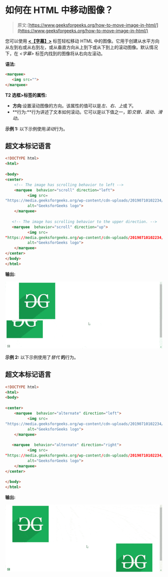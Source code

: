 # 如何在 HTML 中移动图像？

> 原文:[https://www.geeksforgeeks.org/how-to-move-image-in-html/](https://www.geeksforgeeks.org/how-to-move-image-in-html/)

您可以使用 [**<【字幕】>**](https://www.geeksforgeeks.org/html-marquee-tag/) 标签轻松移动 HTML 中的图像。它用于创建从水平方向从左到右或从右到左，或从垂直方向从上到下或从下到上的滚动图像。默认情况下，在 *<字幕>* 标签内找到的图像将从右向左滚动。

**语法:**

```html
<marquee>
   <img src="">
</marquee>
```

**T2 选框>标签的属性:**

*   **方向**:设置滚动图像的方向。该属性的值可以是*左、右、上*或*下*。
*   **行为:**行为讲述了文本如何滚动。它可以是以下值之一，即*交替、滚动、滑动。*

**示例 1:** 以下示例使用*滚动*行为。

## 超文本标记语言

```html
<!DOCTYPE html>
<html>

<body>
<center>
    <!-- The image has scrolling behavior to left -->
    <marquee  behavior="scroll" direction="left">        
          <img src=
"https://media.geeksforgeeks.org/wp-content/cdn-uploads/20190710102234/download3.png"
          alt="GeeksforGeeks logo"> 
    </marquee>  

   <!-- The image has scrolling behavior to the upper direction. -->
   <marquee  behavior="scroll" direction="up">         
          <img src= 
"https://media.geeksforgeeks.org/wp-content/cdn-uploads/20190710102234/download3.png"
          alt="GeeksforGeeks logo"> 
    </marquee>  
</center>
</body>
</html>
```

**输出:**

![](img/47938ad0575d56c2afa197ca12fab81c.png)

**示例 2:** 以下示例使用了*替代* **的**行为。

## 超文本标记语言

```html
<!DOCTYPE html>
<html>
<body>

<center>
    <marquee  behavior="alternate" direction="left">          
          <img src=
"https://media.geeksforgeeks.org/wp-content/cdn-uploads/20190710102234/download3.png"
          alt="GeeksforGeeks logo"> 
    </marquee>  

   <marquee  behavior="alternate" direction="right">         
          <img src= 
"https://media.geeksforgeeks.org/wp-content/cdn-uploads/20190710102234/download3.png"
          alt="GeeksforGeeks logo"> 
    </marquee>  
</center>

</body>
</html>
```

**输出:**

![](img/9d10d3312479a3dda2b8d0b8586e9845.png)